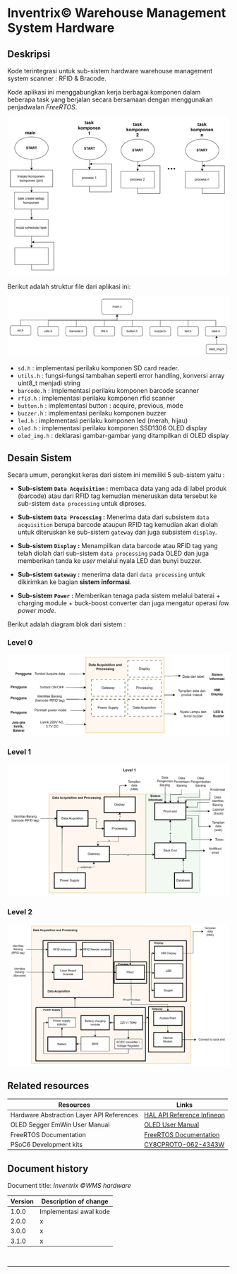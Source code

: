 # Inventrix&copy; Warehouse Management System Hardware

## Deskripsi

Kode terintegrasi untuk sub-sistem hardware warehouse management system scanner : RFID & Bracode.

Kode aplikasi ini menggabungkan kerja berbagai komponen dalam beberapa task yang berjalan secara bersamaan dengan menggunakan penjadwalan _FreeRTOS_.

![freeRTOS_task_division](./images/freeRTOS_task_division.png)

Berikut adalah struktur file dari aplikasi ini:

![struktur_file](./images/struktur_file.png)

- `sd.h` : implementasi perilaku komponen SD card reader.
- `utils.h` : fungsi-fungsi tambahan seperti error handling, konversi array uint8_t menjadi string    
- `barcode.h` : implementasi perilaku komponen barcode scanner
- `rfid.h` : implementasi perilaku komponen rfid scanner
- `button.h` : implementasi button : acquire, previous, mode
- `buzzer.h` : implementasi perilaku komponen buzzer
- `led.h` : implementasi perilaku komponen led (merah, hijau)
- `oled.h` : implementasi perilaku komponen SSD1306 OLED display
- `oled_img.h` : deklarasi gambar-gambar yang ditampilkan di OLED display

## Desain Sistem

Secara umum, perangkat keras dari sistem ini memiliki 5 sub-sistem yaitu :
- **Sub-sistem `Data Acquisition` :**  membaca data yang ada di label produk (barcode) atau dari RFID tag kemudian meneruskan data tersebut ke sub-sistem `data processing` untuk diproses.

- **Sub-sistem `Data Processing` :**  Menerima data dari subsistem `data acquisition` berupa barcode ataupun RFID tag kemudian akan diolah untuk diteruskan ke sub-sistem `gateway` dan juga subsistem `display`.

- **Sub-sistem `Display` :** Menampilkan data barcode atau RFID tag yang telah diolah dari sub-sistem `data processing` pada OLED dan juga memberikan tanda ke _user_ melalui nyala LED dan bunyi buzzer.

- **Sub-sistem `Gateway` :** menerima data dari `data processing` untuk dikirimkan ke bagian **sistem informasi**.

- **Sub-sistem `Power` :** Memberikan tenaga pada sistem melalui baterai + charging module + buck-boost converter dan juga mengatur operasi _low power mode_.

Berikut adalah diagram blok dari sistem :

### Level 0

![level_0](./images/block_diagram_lv_0.png)

### Level 1

![level_1](./images/block_diagram_lv_1.png)

### Level 2

![level_2](./images/block_diagram_lv_2.png)

 
## Related resources


Resources  | Links
-----------|----------------------------------
Hardware Abstraction Layer API References  | [HAL API Reference Infineon](https://infineon.github.io/psoc6hal/html/modules.html)
OLED Segger EmWin User Manual  | [OLED User Manual](https://www.segger.com/downloads/emwin) 
FreeRTOS Documentation | [FreeRTOS Documentation](https://www.freertos.org/Documentation/RTOS_book.html)
PSoC6 Development kits | [CY8CPROTO-062-4343W](https://www.infineon.com/dgdl/Infineon-CY8CPROTO-062-4343W_PSoC_6_Wi-Fi_BT_Prototyping_Kit_Guide-UserManual-v01_00-EN.pdf?fileId=8ac78c8c7d0d8da4017d0f0118571844)


## Document history

Document title: *Inventrix &copy;WMS hardware*

 Version | Description of change
 ------- | ---------------------
 1.0.0   | Implementasi awal kode
 2.0.0   | x
 3.0.0   | x
 3.1.0   | x
<br>

---------------------------------------------------------

